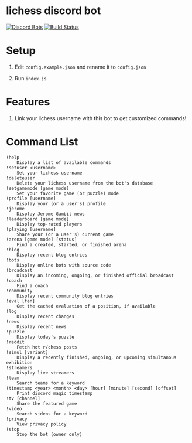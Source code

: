 # lichess discord bot
[![Discord Bots](https://discordbots.org/api/widget/status/842330057841049600.svg)](https://discordbots.org/bot/842330057841049600)
[![Build Status](https://github.com/ddugovic/lishogi-discord/workflows/Node.js%20CI/badge.svg)](https://github.com/ddugovic/lishogi-discord/actions?query=workflow%3A%22Node.js+CI%22)

# Setup

1. Edit `config.example.json` and rename it to `config.json`

2. Run `index.js`

# Features

1. Link your lichess username with this bot to get customized commands!

# Command List
```
!help
    Display a list of available commands
!setuser <username>
    Set your lichess username
!deleteuser
    Delete your lichess username from the bot's database
!setgamemode [game mode]
    Set your favorite game (or puzzle) mode
!profile [username]
    Display your (or a user's) profile
!jerome
    Display Jerome Gambit news
!leaderboard [game mode]
    Display top-rated players
!playing [username]
    Share your (or a user's) current game
!arena [game mode] [status]
    Find a created, started, or finished arena
!blog
    Display recent blog entries
!bots
    Display online bots with source code
!broadcast
    Display an incoming, ongoing, or finished official broadcast
!coach
    Find a coach
!community
    Display recent community blog entries
!eval [fen]
    Get the cached evaluation of a position, if available
!log
    Display recent changes
!news
    Display recent news
!puzzle
    Display today's puzzle
!reddit
    Fetch hot r/chess posts
!simul [variant]
    Display a recently finished, ongoing, or upcoming simultanous exhibition
!streamers
    Display live streamers
!team
    Search teams for a keyword
!timestamp <year> <month> <day> [hour] [minute] [second] [offset]
    Print discord magic timestamp
!tv [channel]
    Share the featured game
!video
    Search videos for a keyword
!privacy
    View privacy policy
!stop
    Stop the bot (owner only)
```
